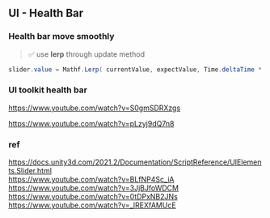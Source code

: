 ## UI - Health Bar


### **Health bar move smoothly**
> ✅ use **lerp** through update method

```cs
slider.value = Mathf.Lerp( currentValue, expectValue, Time.deltaTime * speed )
```

### UI toolkit health bar
https://www.youtube.com/watch?v=S0gmSDRXzgs

https://www.youtube.com/watch?v=pLzyj9dQ7n8

### ref 
https://docs.unity3d.com/2021.2/Documentation/ScriptReference/UIElements.Slider.html \
https://www.youtube.com/watch?v=BLfNP4Sc_iA \
https://www.youtube.com/watch?v=3JjBJfoWDCM \
https://www.youtube.com/watch?v=0tDPxNB2JNs \
https://www.youtube.com/watch?v=_lREXfAMUcE


